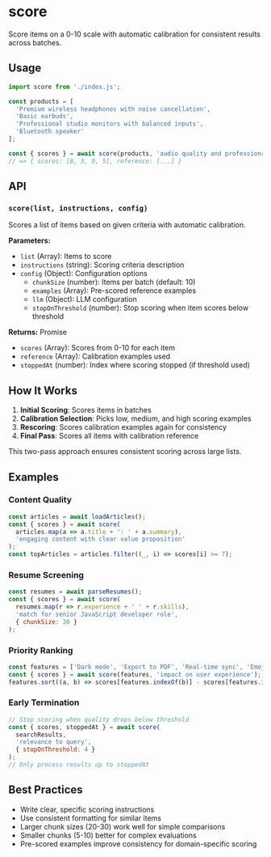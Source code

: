 # score

Score items on a 0-10 scale with automatic calibration for consistent results across batches.

## Usage

```javascript
import score from './index.js';

const products = [
  'Premium wireless headphones with noise cancellation',
  'Basic earbuds',
  'Professional studio monitors with balanced inputs',
  'Bluetooth speaker'
];

const { scores } = await score(products, 'audio quality and professional features');
// => { scores: [8, 3, 9, 5], reference: [...] }
```

## API

### `score(list, instructions, config)`

Scores a list of items based on given criteria with automatic calibration.

**Parameters:**
- `list` (Array<string>): Items to score
- `instructions` (string): Scoring criteria description
- `config` (Object): Configuration options
  - `chunkSize` (number): Items per batch (default: 10)
  - `examples` (Array): Pre-scored reference examples
  - `llm` (Object): LLM configuration
  - `stopOnThreshold` (number): Stop scoring when item scores below threshold

**Returns:** Promise<Object>
- `scores` (Array<number>): Scores from 0-10 for each item
- `reference` (Array): Calibration examples used
- `stoppedAt` (number): Index where scoring stopped (if threshold used)

## How It Works

1. **Initial Scoring**: Scores items in batches
2. **Calibration Selection**: Picks low, medium, and high scoring examples
3. **Rescoring**: Scores calibration examples again for consistency
4. **Final Pass**: Scores all items with calibration reference

This two-pass approach ensures consistent scoring across large lists.

## Examples

### Content Quality
```javascript
const articles = await loadArticles();
const { scores } = await score(
  articles.map(a => a.title + ': ' + a.summary),
  'engaging content with clear value proposition'
);
const topArticles = articles.filter((_, i) => scores[i] >= 7);
```

### Resume Screening
```javascript
const resumes = await parseResumes();
const { scores } = await score(
  resumes.map(r => r.experience + ' ' + r.skills),
  'match for senior JavaScript developer role',
  { chunkSize: 20 }
);
```

### Priority Ranking
```javascript
const features = ['Dark mode', 'Export to PDF', 'Real-time sync', 'Emoji support'];
const { scores } = await score(features, 'impact on user experience');
features.sort((a, b) => scores[features.indexOf(b)] - scores[features.indexOf(a)]);
```

### Early Termination
```javascript
// Stop scoring when quality drops below threshold
const { scores, stoppedAt } = await score(
  searchResults,
  'relevance to query',
  { stopOnThreshold: 4 }
);
// Only process results up to stoppedAt
```

## Best Practices

- Write clear, specific scoring instructions
- Use consistent formatting for similar items
- Larger chunk sizes (20-30) work well for simple comparisons
- Smaller chunks (5-10) better for complex evaluations
- Pre-scored examples improve consistency for domain-specific scoring
